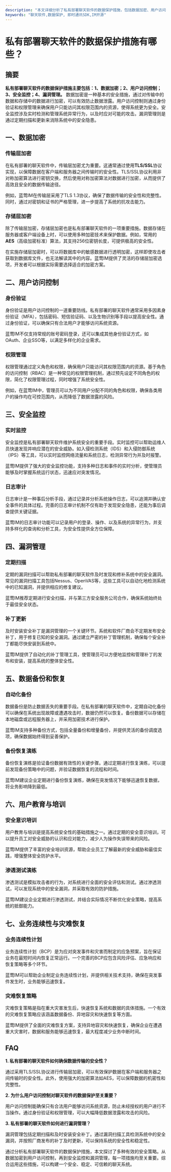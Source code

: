 ```yaml
---
description: "本文详细分析了私有部署聊天软件的数据保护措施，包括数据加密、用户访问控制、安全监控和漏洞管理等方面。"
keywords: "聊天软件,数据保护, 即时通讯SDK,IM开源"
---
```

# 私有部署聊天软件的数据保护措施有哪些？

## 摘要

**私有部署聊天软件的数据保护措施主要包括：1、数据加密；2、用户访问控制；3、安全监控；4、漏洞管理。** 数据加密是一种基本的安全措施，通过对传输中的数据和存储中的数据进行加密，可以有效防止数据泄露。用户访问控制则通过身份验证和权限管理来确保用户只能访问其权限范围内的资源，使得系统更为安全。安全监控涉及实时检测和管理系统异常行为，以及时应对可能的攻击。漏洞管理则是通过定期扫描和更新来消除系统中的安全隐患。

## 一、数据加密

### 传输层加密

在私有部署的聊天软件中，传输层加密尤为重要。这通常通过使用**TLS/SSL**协议实现，以保障数据在客户端和服务器之间传输时的安全性。TLS/SSL协议利用非对称加密算法进行密钥交换，然后使用对称加密算法对数据进行加密，从而提供了高效且安全的数据传输途径。

例如，蓝莺IM在传输层采用了TLS 1.3协议，确保了数据传输的安全性和完整性。同时，通过对密钥和证书的严格管理，进一步提高了系统的抗攻击能力。

### 存储层加密

除了传输层加密，存储层加密也是私有部署聊天软件的一项重要措施。数据存储在服务器或客户端设备上时，可以使用多种加密技术来保护数据。例如，常用的**AES**（高级加密标准）算法，其支持256位密钥长度，可提供极高的安全性。

在实施存储层加密时，可以将数据库中的敏感数据进行透明加密，这样即使攻击者获取到数据库文件，也无法解读其中的内容。蓝莺IM提供了灵活的存储层加密选项，开发者可以根据实际需要选择适合的加密方案。

## 二、用户访问控制

### 身份验证

身份验证是用户访问控制的一道重要防线。私有部署的聊天软件通常采用多因素身份验证（MFA），包括密码、短信验证码、以及生物识别等手段以提高安全性。通过身份验证，可以确保只有合法用户才能够访问系统资源。

蓝莺IM不仅支持常规的账号密码登录，还可以集成其他身份验证方式，如OAuth、企业SSO等，以满足多样化的企业需求。

### 权限管理

权限管理通过定义角色和权限，确保用户只能访问其权限范围内的资源。基于角色的访问控制（RBAC）是一种常见的权限管理机制，通过预先设定不同角色的权限，简化了权限管理过程，同时增强了系统安全性。

例如，在蓝莺IM中，管理员可以为不同用户分配不同的角色和权限，确保各类用户的操作均在可控范围内，从而降低了数据泄露的风险。

## 三、安全监控

### 实时监控

安全监控是私有部署聊天软件维护系统安全的重要手段。实时监控可以帮助运维人员快速发现并响应潜在的安全威胁。如入侵检测系统（IDS）和入侵防御系统（IPS）等工具，可以实时监控网络流量和系统日志，检测异常行为并及时报警。

蓝莺IM提供了强大的安全监控功能，支持多种日志和事件的实时分析，使管理员能够及时掌握系统运行状态，迅速应对突发情况。

### 日志审计

日志审计是一种事后分析手段，通过记录并分析系统操作日志，可以追溯并确认安全事件的具体过程。完善的日志审计机制不仅有助于发现安全隐患，还能为事后调查提供关键证据。

蓝莺IM的日志审计功能可以记录用户的登录、操作、以及系统的异常行为，并支持多样化的查询和分析工具，为安全性提供全方位保障。

## 四、漏洞管理

### 定期扫描

定期的漏洞扫描可以帮助私有部署的聊天软件及时发现和修补系统中的安全漏洞。常见的漏洞扫描工具包括Nessus、OpenVAS等，这些工具可以自动化地检测系统中的已知漏洞，并提供相应的修复建议。

蓝莺IM推荐定期进行安全扫描，并与第三方安全服务公司合作，确保系统始终处于最佳安全状态。

### 补丁更新

及时安装安全补丁是漏洞管理的一个关键环节。系统和软件厂商会不定期发布安全补丁，用于修复已知的安全漏洞。通过建立严密的补丁管理机制，确保每个安全补丁都能尽快安装到系统中。

蓝莺IM提供了自动化的补丁管理工具，使管理员可以方便地监控和管理补丁的发布和安装，提高系统的整体安全性。

## 五、数据备份和恢复

### 自动化备份

数据备份是防止数据丢失的重要手段。在私有部署的聊天软件中，定期自动化备份可以确保在系统出现故障或遭遇攻击时，数据仍然可以恢复。备份数据可以存储在本地磁盘或远程服务器上，并采用加密技术进行保护。

蓝莺IM支持多种备份方式，包括全量备份和增量备份，并提供灵活的备份调度选项，确保数据始终得到妥善保护。

### 备份恢复演练

备份恢复演练是验证备份数据有效性的关键步骤。通过定期进行恢复演练，可以提前发现备份策略中的问题，并验证数据恢复的流程和时间。

蓝莺IM建议企业定期进行备份恢复演练，确保在突发情况下能够迅速恢复数据，将业务影响降到最低。

## 六、用户教育与培训

### 安全意识培训

用户教育与培训是提高系统安全性的基础措施之一。通过定期的安全意识培训，可以提升员工对安全威胁的认识和应对能力，减少人为操作失误带来的风险。

蓝莺IM提供了丰富的安全培训资源，帮助企业员工了解最新的安全威胁和最佳实践，增强整体安全防护水平。

### 渗透测试演练

渗透测试是模拟攻击者的行为，对系统进行全面的安全评估和测试。通过渗透测试，可以发现系统中的安全漏洞，并采取有效的防护措施。

蓝莺IM建议企业定期进行渗透测试，并结合实际情况不断优化安全策略，提高系统的抵御能力。

## 七、业务连续性与灾难恢复

### 业务连续性计划

业务连续性计划（BCP）是为应对突发事件和灾害而制定的应急预案，旨在保证业务在最短时间内恢复正常运行。一个完善的BCP应包含风险评估、应急响应和恢复策略等多个环节。

蓝莺IM可以帮助企业制定业务连续性计划，并提供相关技术支持，确保在突发事件发生时，业务能够迅速恢复。

### 灾难恢复策略

灾难恢复策略是指在重大灾害发生后，快速恢复系统和数据的具体措施。一个有效的灾难恢复策略应该涵盖数据备份、异地容灾和快速恢复等方面。

蓝莺IM提供了全面的灾难恢复方案，支持异地容灾和快速恢复，确保企业在遭遇重大灾害时，数据和服务能够迅速恢复，最大程度减少业务中断时间。

## FAQ

**1. 私有部署的聊天软件如何确保数据传输的安全性？**

通过采用TLS/SSL协议进行传输层加密，可以有效保护数据在客户端和服务器之间传输时的安全性。此外，使用强大的加密算法如AES，可以保障数据的机密性和完整性。

**2. 为什么用户访问控制对聊天软件的数据保护至关重要？**

用户访问控制能确保只有合法用户能够访问系统资源，防止未经授权的用户进行不当操作。通过身份验证和权限管理，可以大幅降低数据泄露和攻击的风险。

**3. 私有部署的聊天软件如何进行漏洞管理？**

漏洞管理包括定期扫描和及时安装安全补丁。通过漏洞扫描工具检测系统中的安全漏洞，并按照厂商发布的补丁及时更新，可以保持系统的安全性和稳定性。

通过分析私有部署聊天软件的数据保护措施，本文探讨了多种有效的安全策略。从数据加密到用户访问控制，再到安全监控和漏洞管理，每一项措施均至关重要。综合运用这些措施，可以构建一个安全、稳定、可信赖的聊天系统。
